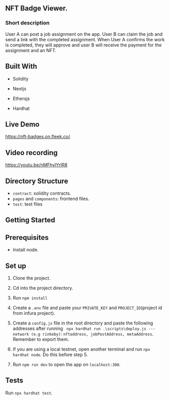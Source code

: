 ## NFT Badge Viewer.

### Short description

User A can post a job assignment on the app. User B can claim the job and send a link with the completed assignment. When User A confirms the work is completed, they will approve and user B will receive the payment for the assignment and an NFT. 

## Built With

- Solidity

- Nextjs

- Ethersjs

- Hardhat

## Live Demo

https://nft-badges.on.fleek.co/.

## Video recording

https://youtu.be/nMFhylYrIR8

## Directory Structure

- ```contract```: solidity contracts.
- ```pages``` and ```components```: frontend files.
- ```test```: test files

## Getting Started

## Prerequisites

- Install node.

## Set up

1. Clone the project.

2. Cd into the project directory.

3. Run ```npm install```

4. Create a ```.env``` file and paste your ```PRIVATE_KEY``` and ```PROJECT_ID```(project id from infura project).

5. Create a ```config.js``` file in the root directory and paste the following addresses after running ``` npx hardhat run .\scripts\deploy.js ---network (e.g rinkeby)```: ```nftaddress, jobPostAddress, metaAddress```. Remember to export them.

6. If you are using a local testnet, open another terminal and run ```npx hardhat node```. Do this before step 5.

7. Run ```npm run dev``` to open the app on ```localhost:300```.

## Tests

Run ```npx hardhat test```.